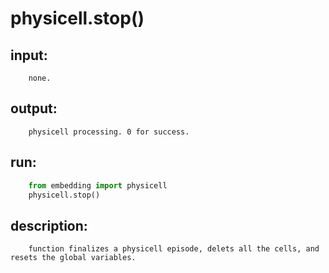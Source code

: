 # physicell.stop()

## input:
```
    none.

```

## output:
```
    physicell processing. 0 for success.

```

## run:
```python
    from embedding import physicell
    physicell.stop()

```

## description:
```
    function finalizes a physicell episode, delets all the cells, and resets the global variables.
```
